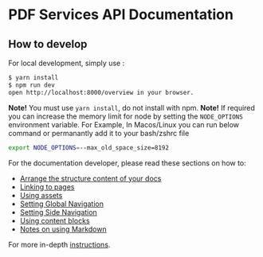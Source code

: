 # PDF Services API Documentation

## How to develop

For local development, simply use :

```bash
$ yarn install
$ npm run dev
open http://localhost:8000/overview in your browser.
```

**Note!** You must use `yarn install`, do not install with npm.
**Note!** If required you can increase the memory limit for node by setting the `NODE_OPTIONS` environment variable.
For Example, In Macos/Linux you can run below command or permanantly add it to your bash/zshrc file

```bash
export NODE_OPTIONS=--max_old_space_size=8192
```

For the documentation developer, please read these sections on how to:

- [Arrange the structure content of your docs](https://github.com/adobe/gatsby-theme-aio#content-structure)
- [Linking to pages](https://github.com/adobe/gatsby-theme-aio#links)
- [Using assets](https://github.com/adobe/gatsby-theme-aio#assets)
- [Setting Global Navigation](https://github.com/adobe/gatsby-theme-aio#global-navigation)
- [Setting Side Navigation](https://github.com/adobe/gatsby-theme-aio#side-navigation)
- [Using content blocks](https://github.com/adobe/gatsby-theme-aio#jsx-blocks)
- [Notes on using Markdown](https://github.com/adobe/gatsby-theme-aio#writing-enhanced-markdown)

For more in-depth [instructions](https://github.com/adobe/gatsby-theme-aio#getting-started).
